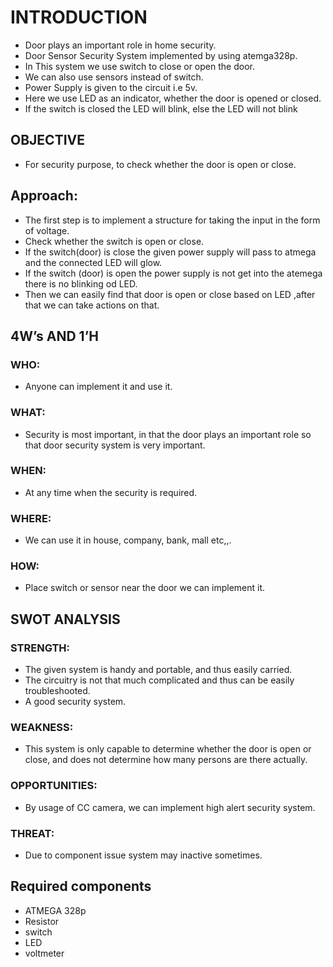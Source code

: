 # INTRODUCTION
* Door plays an important role in home security.
* Door Sensor Security System implemented by using atemga328p.
* In This system we use switch to close or open the door.
* We can also use sensors instead of switch.
* Power Supply is given to the circuit i.e 5v.
* Here we use LED as an indicator, whether the door is opened or closed.
* If the switch is closed the LED will blink, else the LED will not blink
 
## OBJECTIVE
* For security purpose, to check whether the door is open or close.

## Approach:
* The first step is to implement a structure for taking the input in the form of voltage. 
* Check whether the switch is open or close.
* If the switch(door) is close the given power supply will pass to atmega and the connected LED will glow.
* If the switch (door) is open the power supply is not get into the atemega there is no blinking od LED.
* Then we can easily find that door is open or close based on LED ,after that we can take actions on that. 

## 4W’s AND 1’H
### WHO:
* Anyone can implement it and use it.

### WHAT:
* Security is most important, in that the door plays an important role so that door security system is very important.

### WHEN:
* At any time when the security is required.

### WHERE:
* We can use it in house, company, bank, mall etc,,.
 
### HOW:
* Place switch or sensor near the door we can implement it.


## SWOT ANALYSIS

### STRENGTH:
* The given system is handy and portable, and thus easily carried.
* The circuitry is not that much complicated and thus can be easily troubleshooted.
* A good security system.

### WEAKNESS:
* This system is only capable to determine whether the door is open or close, and does not determine how many persons are there actually.

### OPPORTUNITIES:
* By usage of CC camera, we can implement high alert security system.

### THREAT:
* Due to component issue system may inactive sometimes. 

## Required components
* ATMEGA 328p
* Resistor
* switch
* LED
* voltmeter

